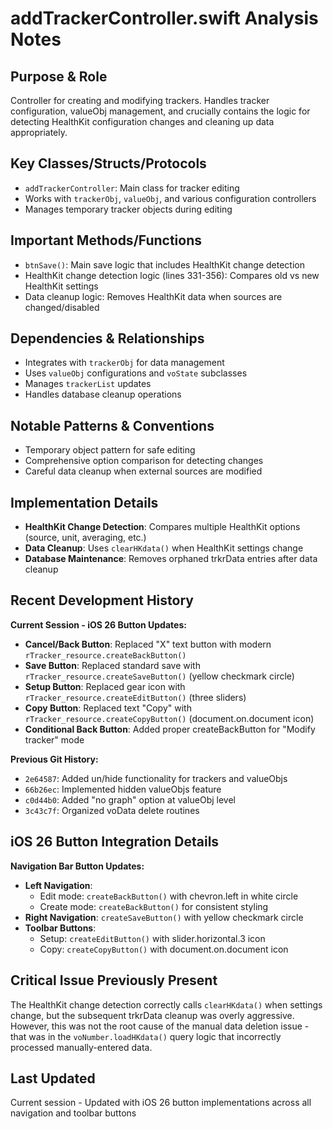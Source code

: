 # addTrackerController.swift Analysis Notes

## Purpose & Role
Controller for creating and modifying trackers. Handles tracker configuration, valueObj management, and crucially contains the logic for detecting HealthKit configuration changes and cleaning up data appropriately.

## Key Classes/Structs/Protocols
- `addTrackerController`: Main class for tracker editing
- Works with `trackerObj`, `valueObj`, and various configuration controllers
- Manages temporary tracker objects during editing

## Important Methods/Functions
- `btnSave()`: Main save logic that includes HealthKit change detection
- HealthKit change detection logic (lines 331-356): Compares old vs new HealthKit settings
- Data cleanup logic: Removes HealthKit data when sources are changed/disabled

## Dependencies & Relationships
- Integrates with `trackerObj` for data management
- Uses `valueObj` configurations and `voState` subclasses
- Manages `trackerList` updates
- Handles database cleanup operations

## Notable Patterns & Conventions
- Temporary object pattern for safe editing
- Comprehensive option comparison for detecting changes
- Careful data cleanup when external sources are modified

## Implementation Details
- **HealthKit Change Detection**: Compares multiple HealthKit options (source, unit, averaging, etc.)
- **Data Cleanup**: Uses `clearHKdata()` when HealthKit settings change
- **Database Maintenance**: Removes orphaned trkrData entries after data cleanup

## Recent Development History
**Current Session - iOS 26 Button Updates:**
- **Cancel/Back Button**: Replaced "X" text button with modern `rTracker_resource.createBackButton()`
- **Save Button**: Replaced standard save with `rTracker_resource.createSaveButton()` (yellow checkmark circle)
- **Setup Button**: Replaced gear icon with `rTracker_resource.createEditButton()` (three sliders)
- **Copy Button**: Replaced text "Copy" with `rTracker_resource.createCopyButton()` (document.on.document icon)
- **Conditional Back Button**: Added proper createBackButton for "Modify tracker" mode

**Previous Git History:**
- `2e64587`: Added un/hide functionality for trackers and valueObjs
- `66b26ec`: Implemented hidden valueObjs feature
- `c0d44b0`: Added "no graph" option at valueObj level
- `3c43c7f`: Organized voData delete routines

## iOS 26 Button Integration Details
**Navigation Bar Button Updates:**
- **Left Navigation**:
  - Edit mode: `createBackButton()` with chevron.left in white circle
  - Create mode: `createBackButton()` for consistent styling
- **Right Navigation**: `createSaveButton()` with yellow checkmark circle
- **Toolbar Buttons**:
  - Setup: `createEditButton()` with slider.horizontal.3 icon
  - Copy: `createCopyButton()` with document.on.document icon

## Critical Issue Previously Present
The HealthKit change detection correctly calls `clearHKdata()` when settings change, but the subsequent trkrData cleanup was overly aggressive. However, this was not the root cause of the manual data deletion issue - that was in the `voNumber.loadHKdata()` query logic that incorrectly processed manually-entered data.

## Last Updated
Current session - Updated with iOS 26 button implementations across all navigation and toolbar buttons